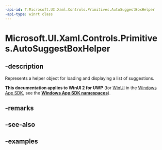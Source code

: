```yaml
---
-api-id: T:Microsoft.UI.Xaml.Controls.Primitives.AutoSuggestBoxHelper
-api-type: winrt class
---
```


# Microsoft.UI.Xaml.Controls.Primitives.AutoSuggestBoxHelper

<!--
public sealed class AutoSuggestBoxHelper
-->

## -description

Represents a helper object for loading and displaying a list of suggestions.

**This documentation applies to WinUI 2 for UWP** (for [WinUI](/windows/apps/winui/winui3/) in the [Windows App SDK](/windows/apps/windows-app-sdk/), see the **[Windows App SDK namespaces](/windows/windows-app-sdk/api/winrt/)**).

## -remarks

## -see-also

## -examples
